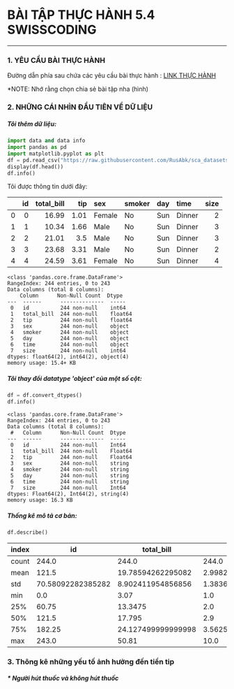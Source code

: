# BÀI TẬP THỰC HÀNH 5.4 SWISSCODING
***
### 1. **YÊU CẦU BÀI THỰC HÀNH**

Đường dẫn phía sau chứa các yêu cầu bài thực hành :  [LINK THỰC HÀNH](https://colab.research.google.com/drive/1TpyZNqmoa2y_kmNK8Osj3fIrc6iqtkil?usp=sharing) 
<p> *NOTE: Nhớ rằng chọn chia sẻ bài tập nha (hình) </p>

### 2. **NHỮNG CÁI NHÌN ĐẦU TIÊN VỀ DỮ LIỆU**
##### Tôi thêm dữ liệu:

 ```python
 import data and data info
 import pandas as pd
 import matplotlib.pyplot as plt
 df = pd.read_csv("https://raw.githubusercontent.com/RusAbk/sca_datasets/main/tips.csv")
 display(df.head())
 df.info()
```

 Tôi được thông tin dưới đây:

|    |   id |   total_bill |   tip | sex    | smoker   | day   | time   |   size |
|---:|-----:|-------------:|------:|:-------|:---------|:------|:-------|-------:|
|  0 |    0 |        16.99 |  1.01 | Female | No       | Sun   | Dinner |      2 |
|  1 |    1 |        10.34 |  1.66 | Male   | No       | Sun   | Dinner |      3 |
|  2 |    2 |        21.01 |  3.5  | Male   | No       | Sun   | Dinner |      3 |
|  3 |    3 |        23.68 |  3.31 | Male   | No       | Sun   | Dinner |      2 |
|  4 |    4 |        24.59 |  3.61 | Female | No       | Sun   | Dinner |      4 |
```
<class 'pandas.core.frame.DataFrame'>
RangeIndex: 244 entries, 0 to 243
Data columns (total 8 columns):
    Column      Non-Null Count  Dtype  
---  ------      --------------  -----  
 0   id          244 non-null    int64  
 1   total_bill  244 non-null    float64
 2   tip         244 non-null    float64
 3   sex         244 non-null    object 
 4   smoker      244 non-null    object 
 5   day         244 non-null    object 
 6   time        244 non-null    object 
 7   size        244 non-null    int64  
dtypes: float64(2), int64(2), object(4)
memory usage: 15.4+ KB
```

##### Tôi thay đổi datatype 'object' của một số cột:

```python
df = df.convert_dtypes()
df.info()
```
```
<class 'pandas.core.frame.DataFrame'>
RangeIndex: 244 entries, 0 to 243
Data columns (total 8 columns):
 #   Column      Non-Null Count  Dtype  
---  ------      --------------  -----  
 0   id          244 non-null    Int64  
 1   total_bill  244 non-null    Float64
 2   tip         244 non-null    Float64
 3   sex         244 non-null    string 
 4   smoker      244 non-null    string 
 5   day         244 non-null    string 
 6   time        244 non-null    string 
 7   size        244 non-null    Int64  
dtypes: Float64(2), Int64(2), string(4)
memory usage: 16.3 KB
```
##### Thống kê mô tả cơ bản:
```python
df.describe()
```
|index|id|total\_bill|tip|size|
|---|---|---|---|---|
|count|244\.0|244\.0|244\.0|244\.0|
|mean|121\.5|19\.78594262295082|2\.99827868852459|2\.569672131147541|
|std|70\.58092282385282|8\.902411954856856|1\.3836381890011822|0\.9510998047322344|
|min|0\.0|3\.07|1\.0|1\.0|
|25%|60\.75|13\.3475|2\.0|2\.0|
|50%|121\.5|17\.795|2\.9|2\.0|
|75%|182\.25|24\.127499999999998|3\.5625|3\.0|
|max|243\.0|50\.81|10\.0|6\.0|

### 3. Thông kê những yếu tố ảnh hưởng đến tiền tip

##### * Người hút thuốc và không hút thuốc
